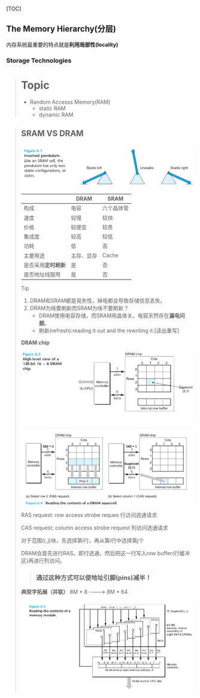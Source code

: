 [TOC]

## The Memory Hierarchy(分层)

内存系统最重要的特点就是**利用局部性(locality)**

### Storage Technologies

> # Topic
>
> - Random Accesss Memory(RAM)
>   - static RAM
>   - dynamic RAM

> ## SRAM VS DRAM
>
> ![SRAM原理图](assets/SRAM_1.png)                 
>
> |                      | DRAM       | SRAM       |
> | -------------------- | ---------- | ---------- |
> | 构成                 | 电容       | 六个晶体管 |
> | 速度                 | 较慢       | 较快       |
> | 价格                 | 较便宜     | 较贵       |
> | 集成度               | 较高       | 较低       |
> | 功耗                 | 低         | 高         |
> | 主要用途             | 主存、显存 | Cache      |
> | 是否采用**定时刷新** | 是         | 否         |
> | 是否地址线服用       | 是         | 否         |
>
> > [!TIp]
> >
> > 1. DRAM和SRAM都是易失性，掉电都会导致存储信息丢失。
> > 2. DRAM为啥要刷新而SRAM为啥不要刷新？
> >    - DRAM使用电容存储，而SRAM用晶体关。电容天然存在**漏电问题**。
> >    - 刷新(refresh):reading it out and the rewriting it.[读出重写]
>
> **DRAM chip**
>
> ![image-20241213215752077](assets/DRAM_chip.png)
>
> ![image-20241213220212632](assets/RAS&CAS.png)
>
> RAS request: row access strobe reques 行访问选通请求
>
> CAS request: column access strobe request 列访问选通请求
>
> 对于范围$(i,j)$块，先选择第$i$行，再从第$i$行中选择第$j$个 
>
> DRAM会首先进行RAS，即行选通，然后把这一行写入row buffer(行缓冲区)再进行列访问。
>
> >  ### **通过这种方式可以使地址引脚(pins)减半！**
>
> **典型字拓展（并联）**  8M * 8 ----> 8M * 64
>
> ![image-20241213221109680](assets/多块DRAM组合.png)



